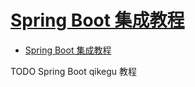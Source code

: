 # [Spring Boot 集成教程](https://www.qikegu.com/docs/2523)

- [Spring Boot 集成教程](#spring-boot-集成教程)








TODO Spring Boot qikegu 教程